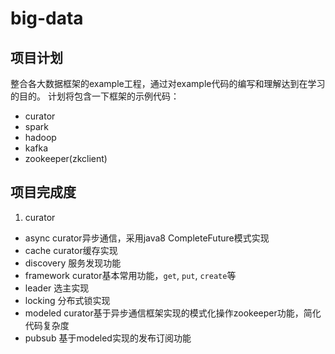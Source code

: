 # big-data

## 项目计划
整合各大数据框架的example工程，通过对example代码的编写和理解达到在学习的目的。
计划将包含一下框架的示例代码：
- curator
- spark
- hadoop
- kafka
- zookeeper(zkclient)

## 项目完成度
1. curator
  - async curator异步通信，采用java8 CompleteFuture模式实现
  - cache curator缓存实现
  - discovery 服务发现功能
  - framework curator基本常用功能，`get`, `put`, `create`等
  - leader 选主实现
  - locking 分布式锁实现
  - modeled curator基于异步通信框架实现的模式化操作zookeeper功能，简化代码复杂度
  - pubsub 基于modeled实现的发布订阅功能
